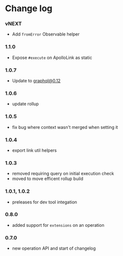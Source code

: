 # Change log

### vNEXT
- Add `fromError` Observable helper

### 1.1.0
- Expose `#execute` on ApolloLink as static

### 1.0.7

- Update to graphql@0.12

### 1.0.6
- update rollup

### 1.0.5
- fix bug where context wasn't merged when setting it

### 1.0.4
- export link util helpers

### 1.0.3
- removed requiring query on initial execution check
- moved to move efficent rollup build

### 1.0.1, 1.0.2
<!-- never published as latest -->
- preleases for dev tool integation

### 0.8.0
- added support for `extensions` on an operation

### 0.7.0
- new operation API and start of changelog
